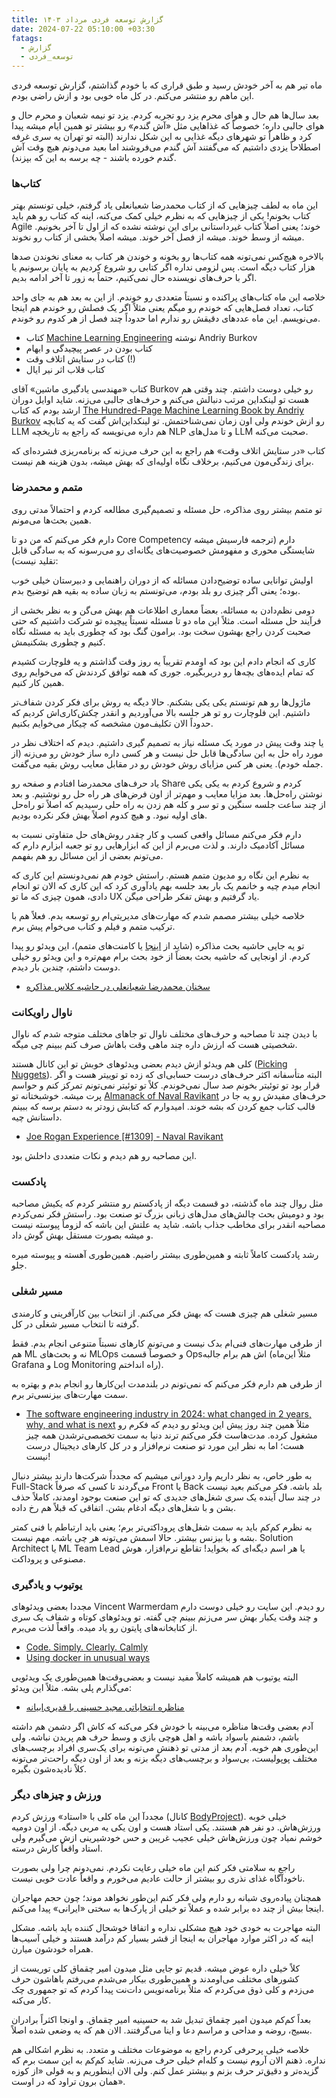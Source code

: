 ```yaml
---
title: گزارش توسعه فردی مرداد ۱۴۰۳
date: 2024-07-22 05:10:00 +03:30
fatags:
  - گزارش
  - توسعه_فردی
---
```

ماه تیر هم به آخر خودش رسید و طبق قراری که با خودم گذاشتم، گزارش توسعه فردی این ماهم رو منتشر می‌کنم. در کل ماه خوبی بود و ازش راضی بودم. 

بعد سال‌ها هم حال و هوای محرم یزد رو تجربه کردم. یزد تو نیمه شعبان و محرم حال و هوای جالبی داره؛ خصوصاً که غذاهایی مثل «آش گندم» رو بیشتر تو همین ایام میشه پیدا کرد و ظاهراً تو شهرهای دیگه غذایی به این شکل ندارند (البته تو تهران یه سری غرفه اصطلاحاً یزدی داشتیم که می‌گفتند آش گندم می‌فروشند اما بعید می‌دونم هیچ وقت آش گندم خورده باشند - چه برسه به این که بپزند). 

### کتاب‌ها
این ماه به لطف چیزهایی که از کتاب محمدرضا شعبانعلی یاد گرفتم، خیلی تونستم بهتر کتاب بخونم! یکی از چیزهایی که به نظرم خیلی کمک می‌کنه، اینه که کتاب رو هم باید Agile خوند؛ یعنی اصلاً کتاب غیرداستانی برای این نوشته نشده که از اول تا آخر بخونیم. میشه از وسط خوند. میشه از فصل آخر خوند. میشه اصلاً بخشی از کتاب رو نخوند. 

بالاخره هیچ‌کس نمی‌تونه همه کتاب‌ها رو بخونه و خوندن هر کتاب به معنای نخوندن صدها هزار کتاب دیگه است. پس لزومی نداره اگر کتابی رو شروع کردیم به پایان برسونیم یا اگر با حرف‌های نویسنده حال نمی‌کنیم، حتماً به زور تا آخر ادامه بدیم. 

خلاصه این ماه کتاب‌های پراکنده و نسبتاً متعددی رو خوندم. از این به بعد هم به جای واحد کتاب، تعداد فصل‌هایی که خوندم رو میگم یعنی مثلاً اگر یک فصلش رو خوندم هم اینجا می‌نویسم. این ماه عددهای دقیقش رو ندارم اما حدوداً چند فصل از هر کدوم رو خوندم. 

- کتاب [Machine Learning Engineering](https://mlebook.com/) نوشته Andriy Burkov
- کتاب بودن در عصر پیچیدگی و ابهام 
- کتاب در ستایش اتلاف وقت (!) 
- کتاب قلاب اثر نیر ایال

کتاب «مهندسی یادگیری ماشین» آقای Burkov رو خیلی دوست داشتم. چند وقتی هم هست تو لینکداین مرتب دنبالش می‌کنم و حرف‌های جالبی می‌زنه. شاید اوایل دوران ارشد بودم که کتاب [The Hundred-Page Machine Learning Book by Andriy Burkov](https://themlbook.com/) رو ازش خوندم ولی اون زمان نمی‌شناختمش. تو لینکداین‌اش گفت که یه کتابچه LLM هم داره می‌نویسه که راجع به تاریخچه NLP و تا مدل‌های LLM صحبت می‌کنه. 

کتاب «در ستایش اتلاف وقت» هم راجع به این حرف می‌زنه که برنامه‌ریزی فشرده‌ای که برای زندگی‌مون می‌کنیم، برخلاف نگاه اولیه‌ای که بهش میشه، بدون هزینه هم نیست. 

### متمم و محمدرضا
تو متمم بیشتر روی مذاکره، حل مسئله و تصمیم‌گیری مطالعه کردم و احتمالاً مدتی روی همین بحث‌ها می‌مونم. 

دارم فکر می‌کنم که من دو تا Core Competency دارم (ترجمه فارسیش میشه شایستگی محوری و مفهومش خصوصیت‌های یگانه‌ای رو می‌رسونه که به سادگی قابل تقلید نیست):

اولیش توانایی ساده توضیح‌دادن مسائله که از دوران راهنمایی و دبیرستان خیلی خوب بوده؛ یعنی اگر چیزی رو بلد بودم، می‌تونستم به زبان ساده به بقیه هم توضیح بدم.

دومی نظم‌دادن به مسائله. بعضاً معماری اطلاعات هم بهش می‌گن و به نظر بخشی از فرآیند حل مسئله است. مثلاً این ماه دو تا مسئله نسبتاً پیچیده تو شرکت داشتیم که حتی صحبت کردن راجع بهشون سخت بود. برامون گنگ بود که چطوری باید به مسئله نگاه کنیم و چطوری بشکنیمش. 

کاری که انجام دادم این بود که اومدم تقریباً یه روز وقت گذاشتم و یه فلوچارت کشیدم که تمام ایده‌های بچه‌ها رو دربربگیره. جوری که همه توافق کردندش که می‌خوایم روی همین کار کنیم. 

ماژول‌ها رو هم تونستم یکی یکی بشکنم. حالا دیگه یه روش برای فکر کردن شفاف‌تر داشتیم. این فلوچارت رو تو هر جلسه بالا می‌آوردیم و انقدر چکش‌کاری‌اش کردیم که حدوداً الان تکلیف‌مون مشخصه که چیکار می‌خوایم بکنیم. 

یا چند وقت پیش در مورد یک مسئله نیاز به تصمیم گیری داشتیم. دیدم که اختلاف نظر در مورد راه حل به این سادگی‌ها قابل حل نیست و هر کسی داره ساز خودش رو می‌زنه (از جمله خودم). یعنی هر کس مزایای روش خودش رو در مقابل معایب روش بقیه می‌گفت. 

یاد حرف‌های محمدرضا افتادم و صفحه رو Share کردم و شروع کردم به یکی یکی نوشتن راه‌حل‌ها. بعد مزایا معایب و مهم‌تر از اون فرض‌های هر راه حل رو نوشتیم. و بعد از چند ساعت جلسه سنگین و تو سر و کله هم زدن به راه حلی رسیدیم که اصلاً تو راه‌حل های اولیه نبود. و هیچ کدوم اصلاً بهش فکر نکرده بودیم. 

دارم فکر می‌کنم مسائل واقعی کسب و کار چقدر روش‌های حل متفاوتی نسبت به مسائل آکادمیک دارند. و لذت می‌برم از این که ابزارهایی رو تو جعبه ابزارم دارم که می‌تونم بعضی از این مسائل رو هم بفهمم. 

به نظرم این نگاه رو مدیون متمم هستم. راستش خودم هم نمی‌دونستم این کاری که انجام میدم چیه و خانمم یک بار بعد جلسه بهم یادآوری کرد که این کاری که الان تو انجام دادی، همون چیزی که ما تو UX یاد گرفتیم و بهش تفکر طراحی میگن. 

خلاصه خیلی بیشتر مصمم شدم که مهارت‌های مدیریتی‌ام رو توسعه بدم. فعلاً هم با ترکیب متمم و فیلم و کتاب می‌خوام پیش برم.

تو یه جایی حاشیه بحث مذاکره (شاید از [اینجا](https://iiman.blog.ir/page/%DA%AF%D9%84%DA%86%DB%8C%D9%86-%D9%81%D8%B6%D8%A7%DB%8C-%D9%88%D8%A8) یا کامنت‌های متمم)، این ویدئو رو پیدا کردم. از اونجایی که حاشیه بحث‌ بعضاً از خود بحث برام مهم‌تره و این ویدئو رو خیلی دوست داشتم، چندین بار دیدم. 

- [سخنان محمدرضا شعبانعلی در حاشیه کلاس مذاکره](https://youtu.be/5j89yZ9R-20?t=2849)
### ناوال راویکانت
با دیدن چند تا مصاحبه و حرف‌های مختلف ناوال تو جاهای مختلف متوجه شدم که ناوال شخصیتی هست که ارزش داره چند ماهی وقت باهاش صرف کنم ببینم چی میگه. 

کلی هم ویدئو ازش دیدم بعضی ویدئوهای خوبش تو این کانال هستند ([Picking Nuggets](https://www.youtube.com/@PickingNuggets)). البته متأسفانه اکثر حرف‌های درست حسابی‌ای که زده تو توییتر هست و اگر قرار بود تو توئیتر بخونم صد سال نمی‌خوندم. کلاً تو توئیتر نمی‌تونم تمرکز کنم و حواسم پرت میشه. خوشبختانه تو [Almanack of Naval Ravikant](https://www.navalmanack.com/) حرف‌های مفیدش رو یه جا در قالب کتاب جمع کردن که بشه خوند. امیدوارم که کتابش زودتر به دستم برسه که ببینم داستانش چیه. 

- [Joe Rogan Experience [#1309] - Naval Ravikant](https://www.youtube.com/watch?v=3qHkcs3kG44&t=1137s)

این مصاحبه رو هم دیدم و نکات متعددی داخلش بود. 
### پادکست
مثل روال چند ماه گذشته، دو قسمت دیگه از پادکستم رو منتشر کردم که یکیش مصاحبه بود و دومیش بحث چالش‌های مدل‌های زبانی بزرگ تو صنعت بود. راستش فکر نمی‌کردم مصاحبه انقدر برای مخاطب جذاب باشه. شاید یه علتش این باشه که لزوماً پیوسته نیست و میشه بصورت مستقل بهش گوش داد. 

رشد پادکست کاملاً ثابته و همین‌طوری بیشتر راضیم. همین‌طوری آهسته و پیوسته میره جلو. 
### مسیر شغلی
مسیر شغلی هم چیزی هست که بهش فکر می‌کنم. از انتخاب بین کارآفرینی و کارمندی گرفته تا انتخاب مسیر شغلی در کل. 

از طرفی مهارت‌های فنی‌ام بدک نیست و می‌تونم کارهای نسبتاً متنوعی انجام بدم. فقط هم ML نه و بحث‌های MLOps و خصوصاً قسمت Opsاش هم برام جالبه (مثلاً این‌ماه Grafana و Log Monitoring راه انداختم). 

از طرفی هم دارم فکر می‌کنم که نمی‌تونم در بلندمدت این‌کارها رو انجام بدم و بهتره به سمت مهارت‌های بیزنسی‌تر برم. 

- [The software engineering industry in 2024: what changed in 2 years, why, and what is next](https://www.youtube.com/watch?v=VpPPHDxR9aM)
مثلاً همین چند روز پیش این ویدئو رو دیدم که فکرم رو مشغول کرده. مدت‌هاست فکر می‌کنم ترند دنیا به سمت تخصصی‌ترشدن همه چیز هست؛ اما به نظر این مورد تو صنعت نرم‌افزار و در کل کارهای دیجیتال درست نیست! 

به طور خاص، به نظر داریم وارد دورانی میشیم که مجدداً شرکت‌ها دارند بیشتر دنبال Full-Stack می‌گردند تا کسی که صرفاً Front یا Back بلد باشه. فکر می‌کنم بعید نیست در چند سال آینده یک سری شغل‌های جدیدی که تو این صنعت بوجود اومدند، کاملاً حذف بشن و با شغل‌های دیگه ادغام بشن. اتفاقی که قبلاً هم رخ داده. 

به نظرم کم‌کم باید به سمت شغل‌های پروداکتی‌تر برم؛ یعنی باید ارتباطم با فنی کمتر بشه و با بیزنس بیشتر. حالا اسمش می‌تونه هر چی باشه. مهم نیست. Solution Architect یا ML Team Lead یا هر اسم دیگه‌ای که بخواید! تقاطع نرم‌افزار، هوش مصنوعی و پروداکت. 

### یوتیوب و یادگیری
مجددا بعضی ویدئوهای Vincent Warmerdam رو دیدم. این سایت رو خیلی دوست دارم و چند وقت یکبار بهش سر می‌زنم ببینم چی گفته. تو ویدئوهای کوتاه و شفاف یک سری از کتابخانه‌های پایتون رو یاد میده. واقعاً لذت می‌برم. 
- [Code. Simply. Clearly. Calmly](https://calmcode.io/)
- [Using docker in unusual ways](https://www.youtube.com/watch?v=zfNqp85g5JM)

البته یوتیوب هم همیشه کاملاً مفید نیست و بعضی‌وقت‌ها همین‌طوری یک ویدئویی می‌گذارم پلی بشه. مثلاً این ویدئو:

- [مناظره انتخاباتی مجید حسینی با قدیری‌ابیانه](https://www.youtube.com/watch?v=Z110atm7szE)

آدم بعضی وقت‌ها مناظره می‌بینه با خودش فکر می‌کنه که کاش اگر دشمن هم داشته باشم، دشمنم باسواد باشه و اهل هوچی بازی و وسط حرف هم پریدن نباشه. ولی این‌طوری هم خوبه. آدم بعد از مدتی تو ذهنش می‌تونه برای یک‌سری افراد برچسب‌های مختلف پوپولیست، بی‌سواد و برچسب‌های دیگه بزنه و بعد از اون دیگه راحت‌تر می‌تونه کلاً نادیده‌شون بگیره. 
### ورزش و چیزهای دیگر
مجددآ این ماه کلی با «استاد» ورزش کردم (کانال [BodyProject](https://www.youtube.com/@BodyProjectchallenge)). خیلی خوبه ورزش‌هاش. دو نفر هم هستند. یکی استاد هست و اون یکی یه مربی دیگه. از اون دومیه خوشم نمیاد چون ورزش‌هاش خیلی عجیب غریبن و حس خودشیرینی ازش می‌گیرم ولی استاد واقعاً کارش درسته. 

راجع به سلامتی فکر کنم این ماه خیلی رعایت نکردم. نمی‌دونم چرا ولی بصورت ناخودآگاه غذای نذری رو بیشتر از حالت عادیم می‌خورم و واقعاً عادت خوبی نیست. 

همچنان پیاده‌روی شبانه رو دارم ولی فکر کنم این‌طور نخواهد موند؛ چون حجم مهاجران اینجا بیش از چند ده برابر شده و عملاً تو خیلی از پارک‌ها به سختی «ایرانی» پیدا می‌کنم. 

البته مهاجرت به خودی خود هیچ مشکلی نداره و اتفاقا خوشحال کننده باید باشه. مشکل اینه که در اکثر موارد مهاجران به اینجا از قشر بسیار کم درآمد هستند و خیلی آسیب‌ها همراه خودشون میارن. 

کلاً خیلی داره عوض میشه. قدیم تو جایی مثل میدون امیر چقماق کلی توریست از کشورهای مختلف  می‌اومدند و همین‌طوری بیکار می‌شدم می‌رفتم باهاشون حرف می‌زدم و کلی ذوق می‌کردم که مثلاً برنامه‌نویس دات‌نت پیدا کردم که تو جمهوری چک کار می‌کنه. 

بعداً کم‌کم میدون امیر چقماق تبدیل شد به حسینیه امیر چقماق. و اونجا اکثراً برادران بسیج، روضه و مداحی و مراسم دعا و اینا می‌گرفتند. الان هم که یه وضعی شده اصلاً. 

خلاصه خیلی پرحرفی کردم راجع به موضوعات مختلف و متعدد. به نظرم اشکالی هم نداره. ذهنم الان آروم نیست و کله‌ام خیلی حرف می‌زنه. شاید کم‌کم به این سمت برم که گزیده‌تر و دقیق‌تر حرف بزنم و بیشتر عمل کنم. ولی الان اینطوریم و به قولی «از کوزه همان برون تراود که در اوست». 

